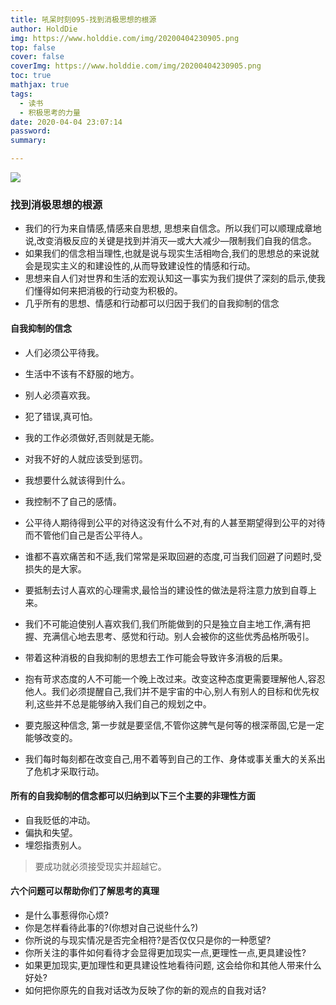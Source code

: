 ```yaml
---
title: 吼呆时刻095-找到消极思想的根源
author: HoldDie
img: https://www.holddie.com/img/20200404230905.png
top: false
cover: false
coverImg: https://www.holddie.com/img/20200404230905.png
toc: true
mathjax: true
tags:
  - 读书
  - 积极思考的力量
date: 2020-04-04 23:07:14
password:
summary:

---
```


![](https://www.holddie.com/img/20200404230905.png)

### 找到消极思想的根源

- 我们的行为来自情感,情感来自思想, 思想来自信念。所以我们可以顺理成章地说,改变消极反应的关键是找到并消灭—或大大减少—限制我们自我的信念。
- 如果我们的信念相当理性,也就是说与现实生活相吻合,我们的思想总的来说就会是现实主义的和建设性的,从而导致建设性的情感和行动。
- 思想来自人们对世界和生活的宏观认知这一事实为我们提供了深刻的启示,使我们懂得如何来把消极的行动变为积极的。
- 几乎所有的思想、情感和行动都可以归因于我们的自我抑制的信念



#### 自我抑制的信念

- 人们必须公平待我。
- 生活中不该有不舒服的地方。
- 别人必须喜欢我。
- 犯了错误,真可怕。
- 我的工作必须做好,否则就是无能。
- 对我不好的人就应该受到惩罚。
- 我想要什么就该得到什么。
- 我控制不了自己的感情。



- 公平待人期待得到公平的对待这没有什么不对,有的人甚至期望得到公平的对待而不管他们自己是否公平待人。
- 谁都不喜欢痛苦和不适,我们常常是采取回避的态度,可当我们回避了问题时,受损失的是大家。
- 要抵制去讨人喜欢的心理需求,最恰当的建设性的做法是将注意力放到自尊上来。
- 我们不可能迫使别人喜欢我们,我们所能做到的只是独立自主地工作,满有把握、充满信心地去思考、感觉和行动。别人会被你的这些优秀品格所吸引。
- 带着这种消极的自我抑制的思想去工作可能会导致许多消极的后果。
- 抱有苛求态度的人不可能一个晚上改过来。改变这种态度更需要理解他人,容忍他人。我们必须提醒自己,我们并不是宇宙的中心,别人有别人的目标和优先权利,这些并不总是能够纳入我们自己的规划之中。
- 要克服这种信念, 第一步就是要坚信,不管你这脾气是何等的根深蒂固,它是一定能够改变的。
- 我们每时每刻都在改变自己,用不着等到自己的工作、身体或事关重大的关系出了危机才采取行动。



#### 所有的自我抑制的信念都可以归纳到以下三个主要的非理性方面

- 自我贬低的冲动。
- 偏执和失望。
- 埋怨指责别人。



> 要成功就必须接受现实并超越它。



#### 六个问题可以帮助你们了解思考的真理

- 是什么事惹得你心烦?
- 你是怎样看待此事的?(你想对自己说些什么?)
- 你所说的与现实情况是否完全相符?是否仅仅只是你的一种愿望?
- 你所关注的事件如何看待才会显得更加现实一点,更理性一点,更具建设性?
- 如果更加现实,更加理性和更具建设性地看待问题, 这会给你和其他人带来什么好处?
- 如何把你原先的自我对话改为反映了你的新的观点的自我对话?